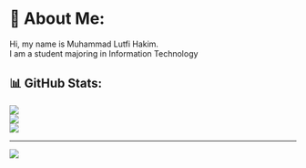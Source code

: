 # 💫 About Me:
Hi, my name is Muhammad Lutfi Hakim.<br>I am a student majoring in Information Technology

## 📊 GitHub Stats:
![](https://github-readme-stats.vercel.app/api?username=hakimlutfi46&theme=dark&hide_border=false&include_all_commits=true&count_private=true)<br/>
![](https://github-readme-streak-stats.herokuapp.com/?user=hakimlutfi46&theme=dark&hide_border=false)<br/>
![](https://github-readme-stats.vercel.app/api/top-langs/?username=hakimlutfi46&theme=dark&hide_border=false&include_all_commits=true&count_private=true&layout=compact)

---
[![](https://visitcount.itsvg.in/api?id=hakimlutfi46&icon=5&color=1)](https://visitcount.itsvg.in)

<!-- Proudly created with GPRM ( https://gprm.itsvg.in ) -->
